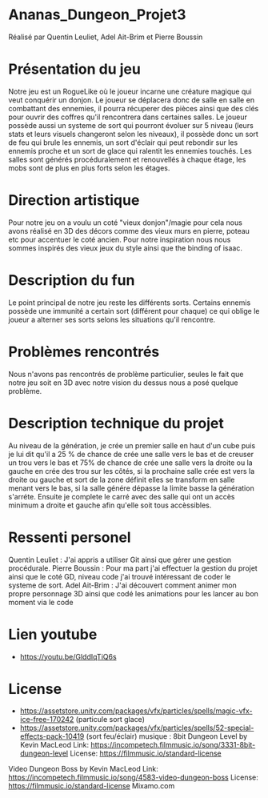 # Ananas_Dungeon_Projet3
Réalisé par Quentin Leuliet, Adel Ait-Brim et Pierre Boussin

# Présentation du jeu
Notre jeu est un RogueLike où le joueur incarne une créature magique qui veut conquérir un donjon. Le joueur se déplacera donc de salle en salle en combattant des ennemies, il pourra récuperer des pièces ainsi que des clés pour ouvrir des coffres qu'il rencontrera dans certaines salles. Le joueur possède aussi un systeme de sort qui pourront évoluer sur 5 niveau (leurs stats et leurs visuels changeront selon les niveaux), il possède donc un sort de feu qui brule les ennemis, un sort d'éclair qui peut rebondir sur les ennemis proche et un sort de glace qui ralentit les ennemies touchés. Les salles sont générés procéduralement et renouvellés à chaque étage, les mobs sont de plus en plus forts selon les étages.


# Direction artistique 
Pour notre jeu on a voulu un coté "vieux donjon"/magie pour cela nous avons réalisé en 3D des décors comme des vieux murs en pierre, poteau etc pour accentuer le coté ancien. Pour notre inspiration nous nous sommes inspirés des vieux jeux du style ainsi que the binding of isaac. 


# Description du fun 
Le point principal de notre jeu reste les différents sorts. Certains ennemis possède une immunité a certain sort (différent pour chaque) ce qui oblige le joueur a alterner ses sorts selons les situations qu'il rencontre. 

# Problèmes rencontrés
Nous n'avons pas rencontrés de problème particulier, seules le fait que notre jeu soit en 3D avec notre vision du dessus nous a posé quelque problème. 

# Description technique du projet
Au niveau de la génération, je crée un premier salle en haut d'un cube puis je lui dit qu'il a 25 % de chance de crée une salle vers le bas et de creuser un trou vers le bas et 75% de chance de crée une salle vers la droite ou la gauche en crée des trou sur les côtés, si la prochaine salle crée est vers la droite ou gauche et sort de la zone définit elles se transform en salle menant vers le bas, si la salle génére dépasse la limite basse la génération s'arréte. Ensuite je complete le carré avec des salle qui ont un accès minimum a droite et gauche afin qu'elle soit tous accèssibles. 

# Ressenti personel 
Quentin Leuliet : J'ai appris a utiliser Git ainsi que gérer une gestion procédurale. 
Pierre Boussin : Pour ma part j'ai effectuer la gestion du projet ainsi que le coté GD, niveau code j'ai trouvé intéressant de coder le systeme de sort. 
Adel Ait-Brim : J'ai découvert comment animer mon propre personnage 3D ainsi que codé les animations pour les lancer au bon moment via le code

# Lien youtube
- https://youtu.be/GlddIqTiQ6s

# License 
- https://assetstore.unity.com/packages/vfx/particles/spells/magic-vfx-ice-free-170242 (particule sort glace)
- https://assetstore.unity.com/packages/vfx/particles/spells/52-special-effects-pack-10419 (sort feu/éclair)
musique :
8bit Dungeon Level by Kevin MacLeod
Link: https://incompetech.filmmusic.io/song/3331-8bit-dungeon-level
License: https://filmmusic.io/standard-license

Video Dungeon Boss by Kevin MacLeod
Link: https://incompetech.filmmusic.io/song/4583-video-dungeon-boss
License: https://filmmusic.io/standard-license
Mixamo.com
